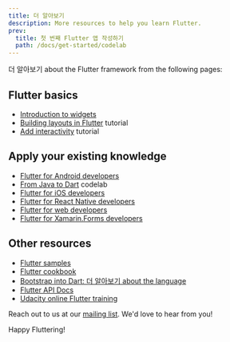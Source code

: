 ```yaml
---
title: 더 알아보기
description: More resources to help you learn Flutter.
prev:
  title: 첫 번째 Flutter 앱 작성하기
  path: /docs/get-started/codelab
---
```


더 알아보기 about the Flutter framework from the following pages:

## Flutter basics

* [Introduction to widgets](/docs/development/ui/widgets-intro)
* [Building layouts in Flutter](/docs/development/ui/layout/tutorial) tutorial
* [Add interactivity](/docs/development/ui/interactive) tutorial

## Apply your existing knowledge

* [Flutter for Android developers](/docs/get-started/flutter-for/android-devs)
* [From Java to Dart](https://codelabs.developers.google.com/codelabs/from-java-to-dart) codelab
* [Flutter for iOS developers](/docs/get-started/flutter-for/ios-devs)
* [Flutter for React Native developers](/docs/get-started/flutter-for/react-native-devs)
* [Flutter for web developers](/docs/get-started/flutter-for/web-devs)
* [Flutter for Xamarin.Forms developers](/docs/get-started/flutter-for/xamarin-forms-devs)

## Other resources

* [Flutter samples](https://github.com/flutter/samples/blob/master/INDEX.md)
* [Flutter cookbook](/docs/cookbook)
* [Bootstrap into Dart: 더 알아보기 about the language](/docs/resources/bootstrap-into-dart)
* [Flutter API Docs](https://docs.flutter.io/)
* [Udacity online Flutter training](https://www.udacity.com/course/build-native-mobile-apps-with-flutter--ud905)

Reach out to us at our [mailing list][]. We'd love to hear from you!

Happy Fluttering!

[mailing list]: mailto:{{site.email}}
